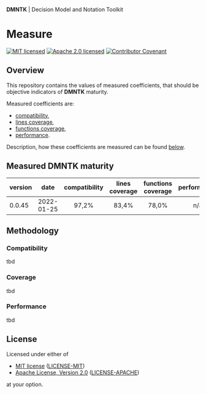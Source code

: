**DMNTK** | Decision Model and Notation Toolkit

# Measure

[![MIT licensed][mit-badge]][mit-url]
[![Apache 2.0 licensed][apache-badge]][apache-url]
[![Contributor Covenant][coc-badge]](CODE_OF_CONDUCT.md)

[mit-badge]: https://img.shields.io/badge/License-MIT-blue.svg
[mit-url]: LICENSE-MIT
[apache-badge]: https://img.shields.io/badge/License-Apache%202.0-blue.svg
[apache-url]: LICENSE-APACHE
[coc-badge]: https://img.shields.io/badge/Contributor%20Covenant-2.1-4baaaa.svg

## Overview

This repository contains the values of measured coefficients,
that should be objective indicators of **DMNTK** maturity.

Measured coefficients are:
- [compatibility](./compatibility/README.md),
- [lines coverage](./coverage/README.md),
- [functions coverage](./coverage/README.md),
- [performance](./performance/README.md).

Description, how these coefficients are measured can be found [below](#Methodology).

## Measured DMNTK maturity

| version |     date      | compatibility | lines<br/>coverage | functions<br/>coverage | performance |
|---------|:-------------:|:-------------:|:------------------:|:----------------------:|:-----------:|
| 0.0.45  |  2022-01-25   |     97,2%     |       83,4%        |         78,0%          |     n/a     |

## Methodology

### Compatibility

tbd

### Coverage

tbd

### Performance

tbd

## License

Licensed under either of

- [MIT license](https://opensource.org/licenses/MIT) ([LICENSE-MIT](https://github.com/dmntk/dmntk.rs/blob/main/LICENSE-MIT))
- [Apache License, Version 2.0](https://www.apache.org/licenses/LICENSE-2.0) ([LICENSE-APACHE](https://github.com/dmntk/dmntk.rs/blob/main/LICENSE-APACHE))

at your option.
